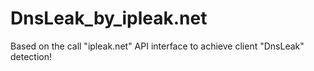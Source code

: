 # DnsLeak_by_ipleak.net
Based on the call "ipleak.net" API interface to achieve client "DnsLeak" detection!
